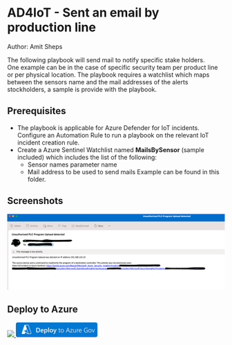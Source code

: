 # AD4IoT - Sent an email by production line
Author: Amit Sheps

The following playbook will send mail to notify specific stake holders.<br>
One example can be in the case of specific security team per product line or per physical location. The playbook requires a watchlist which maps between the sensors name and the mail addresses of the alerts stockholders, a sample is provide with the playbook.  

## Prerequisites
* The playbook is applicable for Azure Defender for IoT incidents. Configure an Automation Rule to run a playbook on the relevant IoT incident creation rule.
* Create a Azure Sentinel Watchlist named **MailsBySensor** (sample included) which includes the list of the following:
    * Sensor names parameter name
    * Mail address to be used to send mails
    Example can be found in this folder.


## Screenshots
![screenshot1](./images/MailToStakeholder.png)<br>


## Deploy to Azure
<a href="https://portal.azure.com/#create/Microsoft.Template/uri/https%3A%2F%2Fraw.githubusercontent.com%2FAzure%2FAzure-Sentinel%2Fmaster%2FPlaybooks%2FAD4IoT-MailbyProductionLine%2Fazuredeploy.json" target="_blank">
    <img src="https://aka.ms/deploytoazurebutton""/>
</a>
<a href="https://portal.azure.us/#create/Microsoft.Template/uri/https%3A%2F%2Fraw.githubusercontent.com%2FAzure%2FAzure-Sentinel%2Fmaster%2FPlaybooks%2FAD4IoT-MailbyProductionLine%2Fazuredeploy.json" target="_blank">
<img src="https://raw.githubusercontent.com/Azure/azure-quickstart-templates/master/1-CONTRIBUTION-GUIDE/images/deploytoazuregov.png"/>
</a>